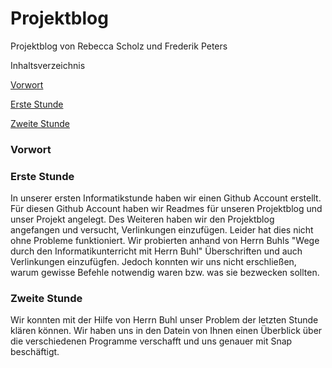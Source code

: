 # Projektblog

Projektblog von Rebecca Scholz und Frederik Peters

 Inhaltsverzeichnis
 
[Vorwort](#einf)

[Erste Stunde](#einf)

[Zweite Stunde](#einf)

### Vorwort<a name="einf"></a> 



### <a name="einf"></a> Erste Stunde

In unserer ersten Informatikstunde haben wir einen Github Account erstellt. Für diesen Github Account haben wir Readmes für unseren Projektblog und unser Projekt angelegt. Des Weiteren haben wir den Projektblog angefangen und versucht, Verlinkungen einzufügen. Leider hat dies nicht ohne Probleme funktioniert. Wir probierten anhand von Herrn Buhls "Wege durch den Informatikunterricht mit Herrn Buhl" Überschriften und auch Verlinkungen einzufügfen. Jedoch konnten wir uns nicht erschließen, warum gewisse Befehle notwendig waren bzw. was sie bezwecken sollten.

### <a name="einf"></a> Zweite Stunde

Wir konnten mit der Hilfe von Herrn Buhl unser Problem der letzten Stunde klären können. Wir haben uns in den Datein von Ihnen einen Überblick über die verschiedenen Programme verschafft und uns genauer mit Snap beschäftigt.

